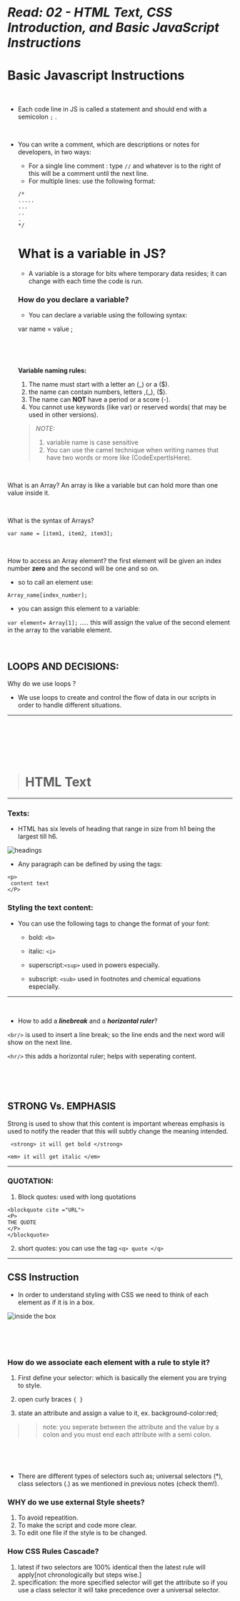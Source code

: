 # ***Read: 02 - HTML Text, CSS Introduction, and Basic JavaScript Instructions***



# Basic Javascript Instructions
<p>&nbsp;</p>

- Each code line in JS is called a statement and should end with a semicolon `;` .
<p>&nbsp;</p>

- You can write a comment, which are descriptions or notes for developers, in two ways:
    - For a single line comment : type `//` and whatever is to the right of this will be a comment until the next line.
    - For multiple lines: use the following format:
    
    ```
    /*
    .....
    ...
    ..
    .
    */
    ``` 



    # What is a variable in JS?
    - A variable is a storage for bits where temporary data resides; it can change with each time the code is run.




    ### How do you declare a variable?
    - You can declare a variable using the following syntax:
    
     var name = value ;
    
  <p>&nbsp;</p>
  <p>&nbsp;</p>

    **Variable naming rules:**

    1. The name must start with a letter an (_) or a ($).
    2. the name can contain numbers, letters ,(_), ($).
    3. The name can **NOT** have a period or a score (-).
    4. You cannot use keywords (like var) or reserved words( that may be used in other versions).


    > *NOTE:*
    >1. variable name is case sensitive
    >2. You can use the camel technique when writing names that have two words or more like (CodeExpertIsHere).


<p>&nbsp;</p>

What is an Array?
An array is like a variable but can hold more than one value inside it.

<p>&nbsp;</p>

What is the syntax of Arrays?

`var name = [item1, item2, item3];`

    
<p>&nbsp;</p> 

How to access an Array element?
the first element will be given an index number **zero** and the second will be one and so on.
- so to call an element use:

`Array_name[index_number];`
- you can assign this element to a variable:

`var element= Array[1];` ..... this will assign the value of the second element in the array to the variable element.


<p>&nbsp;</p>

## LOOPS AND DECISIONS:
Why do we use loops ?
- We use loops to create and control the flow of data in our scripts in order to handle different situations.

---
<p>&nbsp;</p>
<p>&nbsp;</p>
<p>&nbsp;</p>

> # **HTML Text**
---

### Texts:
- HTML has six levels of heading that range in size from h1 being the largest till h6.

![headings](https://qph.fs.quoracdn.net/main-qimg-a21e4d03936ffd09d6eb38db5749bc62)



- Any paragraph can be defined by using the tags:
```
<p>
 content text
</P>
```

### Styling the text content:
 - You can use the following tags to change the format of your font:
    - bold: `<b>`
    - italic: `<i>`
    - superscript:`<sup>` used in powers especially.

    - subscript: `<sub>` used in footnotes and chemical equations especially.

  <hr/>

<p>&nbsp;</p>


 -  How to add  a ***linebreak*** and a ***horizontal ruler***?

  `<br/>` is used to insert a line break; so the line ends and the next word will show on the next line.

  `<hr/>` this adds a horizontal ruler; helps with seperating content.

  <p>&nbsp;</p>
  <p>&nbsp;</p>


  ## STRONG Vs. EMPHASIS

  Strong is used to show that this content is important whereas emphasis is used to notify the reader that this will subtly change the meaning intended.
 
 ` <strong> it will get bold </strong>`

`<em> it will get italic </em>`


<hr/>

### **QUOTATION:**

1. Block quotes: used with long quotations 

```
<blockquote cite ="URL">
<P>
THE QUOTE
</P>
</blockquote>
```


2. short quotes: you can use the tag `<q> quote </q>`


<hr/>


## **CSS Instruction**

- In order to understand styling with CSS we need to think of each element as if it is in a box.


![inside the box](/images/itb.png)


 <p>&nbsp;</p>
  <p>&nbsp;</p>

### How do we associate each element with a rule to style it?

1. First define your selector: which is basically the element you are trying to style.

2. open curly braces `{ }`

3. state an attribute and assign a value to it, ex. background-color:red;


>> note: you seperate between the attribute and the value by a colon and you must end each attribute with a semi colon.

 <p>&nbsp;</p>
  <p>&nbsp;</p>


- There are different types of selectors such as; universal selectors (*), class selectors (.) as we mentioned in previous notes (check them!).


### WHY do we use external Style sheets? 
1. To avoid repeatition.
2. To make the script and code more clear.
3. To edit one file if the style is to be changed.


### How CSS Rules Cascade?
1. latest if two selectors are 100% identical then the latest rule will apply[not chronologically but steps wise.]
2. specification: the more specified selector will get the attribute so if you use a class selector it will take precedence over a universal selector.